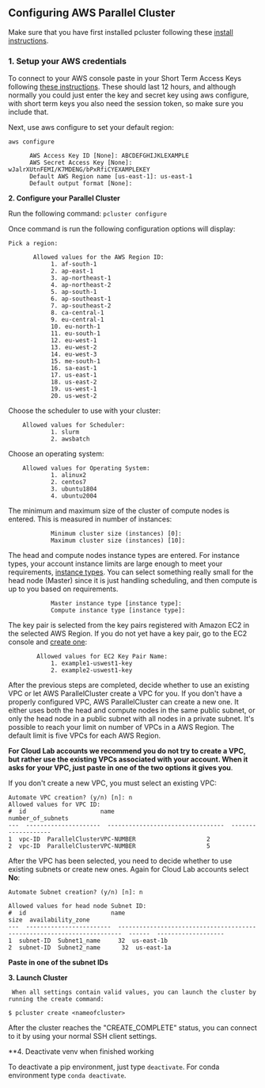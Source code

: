 ## Configuring AWS Parallel Cluster
Make sure that you have first installed pcluster following these [install instructions](https://github.com/STRIDES/NIHCloudLabAWS/blob/aws---parrallelcluster-patch/docs/Install_AWSParrallelCluster.md).

### **1. Setup your AWS credentials**

To connect to your AWS console paste in your Short Term Access Keys following [these instructions](/docs/Intramural_STAKs.md). These should last 12 hours, and although normally you could just enter the key and secret key using aws configure, with short term keys you also need the session token, so make sure you include that. 

Next, use aws configure to set your default region: 
    
`aws configure`

          AWS Access Key ID [None]: ABCDEFGHIJKLEXAMPLE
          AWS Secret Access Key [None]: wJalrXUtnFEMI/K7MDENG/bPxRfiCYEXAMPLEKEY
          Default AWS Region name [us-east-1]: us-east-1
          Default output format [None]:

**2. Configure your Parallel Cluster**
    
Run the following command: 
`pcluster configure`

Once command is run the following configuration options will display:

    Pick a region:

           Allowed values for the AWS Region ID:
                1. af-south-1
                2. ap-east-1
                3. ap-northeast-1
                4. ap-northeast-2
                5. ap-south-1
                6. ap-southeast-1
                7. ap-southeast-2
                8. ca-central-1
                9. eu-central-1
                10. eu-north-1
                11. eu-south-1
                12. eu-west-1
                13. eu-west-2
                14. eu-west-3
                15. me-south-1
                16. sa-east-1
                17. us-east-1
                18. us-east-2
                19. us-west-1
                20. us-west-2
    
Choose the scheduler to use with your cluster:

        Allowed values for Scheduler:
                1. slurm
                2. awsbatch
                
Choose an operating system:

        Allowed values for Operating System:
                1. alinux2
                2. centos7
                3. ubuntu1804
                4. ubuntu2004

The minimum and maximum size of the cluster of compute nodes is entered. This is measured in number of instances:
                
                Minimum cluster size (instances) [0]:
                Maximum cluster size (instances) [10]: 

The head and compute nodes instance types are entered. For instance types, your account instance limits are large enough to meet your requirements, [instance types](https://docs.aws.amazon.com/AWSEC2/latest/UserGuide/ec2-on-demand-instances.html#ec2-on-demand-instances-limits). You can select something really small for the head node (Master) since it is just handling scheduling, and then compute is up to you based on requirements.

                Master instance type [instance type]: 
                Compute instance type [instance type]: 

    
The key pair is selected from the key pairs registered with Amazon EC2 in the selected AWS Region. If you do not yet have a key pair, go to the EC2 console and [create one](/docs/connect_to_EC2.md): 

            Allowed values for EC2 Key Pair Name:
                1. example1-uswest1-key
                2. example2-uswest1-key

After the previous steps are completed, decide whether to use an existing VPC or let AWS ParallelCluster create a VPC for you. If you don't have a properly configured VPC, AWS ParallelCluster can create a new one. It either uses both the head and compute nodes in the same public subnet, or only the head node in a public subnet with all nodes in a private subnet. It's possible to reach your limit on number of VPCs in a AWS Region. The default limit is five VPCs for each AWS Region. 

**For Cloud Lab accounts we recommend you do not try to create a VPC, but rather use the existing VPCs associated with your account. When it asks for your VPC, just paste in one of the two options it gives you**.

If you don't create a new VPC, you must select an existing VPC:

    Automate VPC creation? (y/n) [n]: n
    Allowed values for VPC ID:
    #  id                     name                                 number_of_subnets
    ---  ---------------------  ---------------------------------  -------------------
    1  vpc-ID  ParallelClusterVPC-NUMBER                    2
    2  vpc-ID  ParallelClusterVPC-NUMBER                    5


After the VPC has been selected, you need to decide whether to use existing subnets or create new ones. Again for Cloud Lab accounts select **No**:

    Automate Subnet creation? (y/n) [n]: n
    
    Allowed values for head node Subnet ID:
    #  id                        name                                                                       size  availability_zone
    ---  ------------------------  -----------------------------------------------------------------------  ------  -------------------
    1  subnet-ID  Subnet1_name     32  us-east-1b
    2  subnet-ID  Subnet2_name      32  us-east-1a

**Paste in one of the subnet IDs**

**3. Launch Cluster**

     When all settings contain valid values, you can launch the cluster by running the create command:

    $ pcluster create <nameofcluster>

After the cluster reaches the "CREATE_COMPLETE" status, you can connect to it by using your normal SSH client settings.

**4. Deactivate venv when finished working

To deactivate a pip environment, just type `deactivate`.
For conda environment type `conda deactivate`.
    
